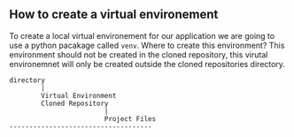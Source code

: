 ## How to create a virtual environement
To create a local virtual environement for our application we are going to use a python pacakage called `venv`. Where to create this environment? This environment should not be created in the cloned repository, this virutal environemnet will only be created outside the cloned repositories directory.
```
directory
        |
        Virtual Environment
        Cloned Repository
                        |
                        Project Files
------------------------------------
```
